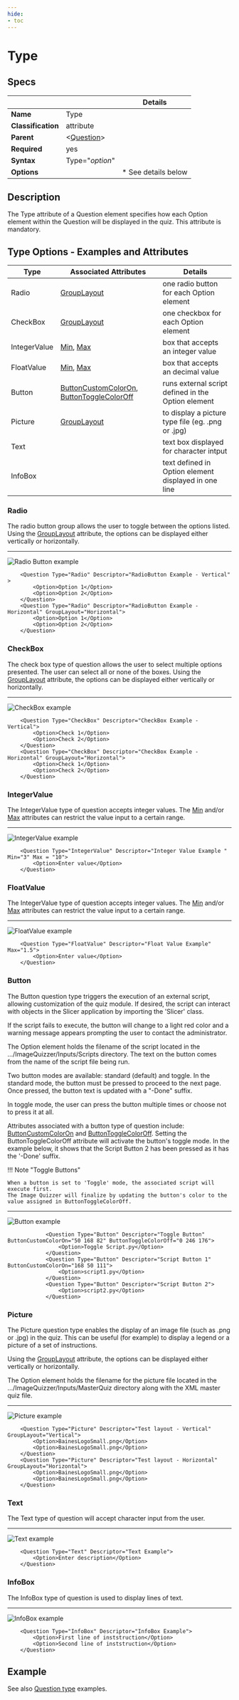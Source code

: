 ```yaml
---
hide:
- toc
---
```

# Type

## Specs

| ||Details|
|---|---|---|
| **Name** | Type ||
| **Classification** | attribute ||
| **Parent** | <[Question](index.md)\> ||
| **Required** | yes ||
| **Syntax** | Type="*option*" |  |
| **Options** |  |* See details below|

## Description

The Type attribute of a Question element specifies how each Option element within 
the Question will be displayed in the quiz. This attribute is mandatory.


## Type Options - Examples and Attributes

| Type |  Associated Attributes |Details|
|---|---|---|
| Radio| [GroupLayout](group_layout.md) | one radio button for each Option element|
| CheckBox | [GroupLayout](group_layout.md) |one checkbox for each Option element|
| IntegerValue| [Min](min.md), [Max](max.md) |box that accepts an integer value|
| FloatValue | [Min](min.md), [Max](max.md) |box that accepts an decimal value |
| Button | [ButtonCustomColorOn](button_custom_color_on.md), [ButtonToggleColorOff](button_toggle_color_off.md) | runs external script defined in the Option element|
| Picture | [GroupLayout](group_layout.md) | to display a picture type file (eg. .png or .jpg)|
| Text ||text box displayed for character intput|
| InfoBox ||text defined in Option element displayed in one line|


### Radio

The radio button group allows the user to toggle between the options listed.
Using the [GroupLayout](group_layout.md) attribute, the options can be displayed
either vertically or horizontally.

___
![Radio Button example](assets/question_radio.png)

```
	<Question Type="Radio" Descriptor="RadioButton Example - Vertical" >
		<Option>Option 1</Option> 
		<Option>Option 2</Option>
	</Question>
	<Question Type="Radio" Descriptor="RadioButton Example - Horizontal" GroupLayout="Horizontal">
		<Option>Option 1</Option> 
		<Option>Option 2</Option>
	</Question>

```

### CheckBox

The check box type of question allows the user to select multiple options presented. 
The user can select all or none of the boxes. Using the [GroupLayout](group_layout.md) attribute, the options can be displayed
either vertically or horizontally.

___
![CheckBox example](assets/question_checkbox.png)


```
	<Question Type="CheckBox" Descriptor="CheckBox Example - Vertical">
		<Option>Check 1</Option> 
		<Option>Check 2</Option>
	</Question>
	<Question Type="CheckBox" Descriptor="CheckBox Example - Horizontal" GroupLayout="Horizontal">
		<Option>Check 1</Option> 
		<Option>Check 2</Option>
	</Question>

```


### IntegerValue

The IntegerValue type of question accepts integer values. The [Min](min.md) and/or [Max](max.md) attributes
can restrict the value input to a certain range. 

___
![IntegerValue example](assets/question_integervalue.png)


```
	<Question Type="IntegerValue" Descriptor="Integer Value Example " Min="3" Max = "10">
		<Option>Enter value</Option> 
	</Question>

```

### FloatValue

The IntegerValue type of question accepts integer values. The [Min](min.md) and/or [Max](max.md) attributes
can restrict the value input to a certain range. 

___
![FloatValue example](assets/question_floatvalue.png)

```
	<Question Type="FloatValue" Descriptor="Float Value Example" Max="1.5">
		<Option>Enter value</Option> 
	</Question>

```


### Button


The Button question type triggers the execution of an external script, allowing customization of the quiz module.
If desired, the script can interact with objects in the Slicer application by importing the 'Slicer' class.

If the script fails to execute, the button will change to a light red color and a warning message appears 
prompting the user to contact the administrator.

The Option element holds the filename of the script located in the .../ImageQuizzer/Inputs/Scripts directory.
The text on the button comes from the name of the script file being run.

Two button modes are available: standard (default) and toggle. 
In the standard mode, the button must be pressed to proceed to the next page. 
Once pressed, the button text is updated with a "-Done" suffix.  

In toggle mode, the user can press the button multiple times or choose not to press it at all.

Attributes associated with a button type of question include: [ButtonCustomColorOn](button_custom_color_on.md) and 
[ButtonToggleColorOff](button_toggle_color_off.md). Setting the ButtonToggleColorOff attribute will activate the 
button's toggle mode. In the example below, it shows that the Script Button 2 has been pressed as it has the '-Done' suffix.

!!! Note "Toggle Buttons"

	When a button is set to 'Toggle' mode, the associated script will execute first.
	The Image Quizzer will finalize by updating the button's color to the value assigned in ButtonToggleColorOff.
___

![Button example](assets/question_button.png)

```
			<Question Type="Button" Descriptor="Toggle Button" ButtonCustomColorOn="50 168 82" ButtonToggleColorOff="0 246 176">
				<Option>Toggle Script.py</Option>
			</Question>
			<Question Type="Button" Descriptor="Script Button 1" ButtonCustomColorOn="168 50 111">
				<Option>script1.py</Option>
			</Question>
			<Question Type="Button" Descriptor="Script Button 2">
				<Option>script2.py</Option>
			</Question>

```


### Picture

The Picture question type enables the display of an image file (such as .png or .jpg) in the quiz.
This can be useful (for example) to display a legend or a picture of a set of instructions. 

Using the [GroupLayout](group_layout.md) attribute, the options can be displayed
either vertically or horizontally.

The Option element holds the filename for the picture file located in the .../ImageQuizzer/Inputs/MasterQuiz directory
along with the XML master quiz file.

___
![Picture example](assets/question_picture.png)

```
	<Question Type="Picture" Descriptor="Test layout - Vertical" GroupLayout="Vertical">
		<Option>BainesLogoSmall.png</Option>
		<Option>BainesLogoSmall.png</Option>
	</Question>
	<Question Type="Picture" Descriptor="Test layout - Horizontal" GroupLayout="Horizontal">
		<Option>BainesLogoSmall.png</Option>
		<Option>BainesLogoSmall.png</Option>
	</Question>

```

### Text

The Text type of question will accept character input from the user.

___
![Text example](assets/question_text.png)

```
	<Question Type="Text" Descriptor="Text Example">
		<Option>Enter description</Option> 
	</Question>

```

### InfoBox

The InfoBox type of question is used to display lines of text.

___
![InfoBox example](assets/question_infobox.png)

```
	<Question Type="InfoBox" Descriptor="InfoBox Example">
		<Option>First line of inststruction</Option> 
		<Option>Second line of inststruction</Option>
	</Question>

```






## Example

See also [Question type](../../../examples/example_question_type.md) examples.

